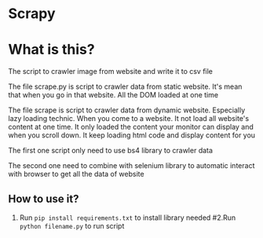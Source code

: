 # Scrapy

# What is this?
The script to crawler image from website and write it to csv file 

The file scrape.py is script to crawler data from static website. It's mean that when you go in that website. All the DOM loaded at one time

The file scrape is script to crawler data from dynamic website. Especially lazy loading technic. When you come to a website. It not load all website's content at one time. It only loaded the content your monitor can display and when you scroll down. It keep loading html code and display content for you

The first one script only need to use bs4 library to crawler data 

The second one need to combine with selenium library to automatic interact with browser to get all the data of website 

## How to use it?
1. Run `pip install requirements.txt` to install library needed
#2.Run `python filename.py` to run script
